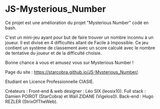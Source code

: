 # JS-Mysterious_Number
Ce projet est une amélioration du projet "Mysterious Number" codé en bash. 

C'est un mini-jeu ayant pour but de faire trouver un nombre inconnu à un joueur. Il est divisé en 4 difficultés allant de Facile à Impossible.
Ce jeu contient un système de classement avec un score calculé avec le nombre de tentative du joueur et de la difficulté choisie.

Bonne chance à vous et amusez vous sur Mysterious Number ! 

Page du site : https://starcobra.github.io/JS-Mysterious_Number/.

Etudiant en Licence Professionnelle CIASIE.

Créateurs : 
  Front-end & web designer : Léo SIX (leosix10).
  Full stack : Damien POIROT (StarCobra) et Waïl ZIDANE (Vigelos0).
  Back-end : Hugo REZLER (StrixOfTheWeb).
